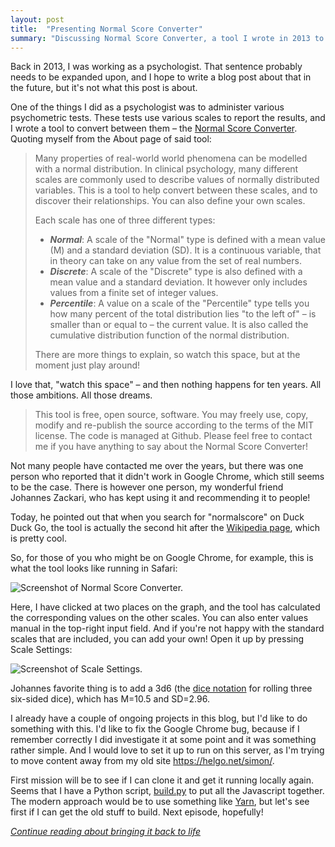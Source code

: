 ```yaml
---
layout: post
title:  "Presenting Normal Score Converter"
summary: "Discussing Normal Score Converter, a tool I wrote in 2013 to convert values on common psychometric scales, and how I could bring it up to date."
---
```


Back in 2013, I was working as a psychologist. That sentence probably needs to be expanded upon, and I hope to write a blog post about that in the future, but it's not what this post is about. 

One of the things I did as a psychologist was to administer various psychometric tests. These tests use various scales to report the results, and I wrote a tool to convert between them – the [Normal Score Converter](http://helgo.net/simon/normalscore/). Quoting myself from the About page of said tool:

> Many properties of real-world world phenomena can be modelled with a normal distribution. In clinical psychology, many different scales are commonly used to describe values of normally distributed variables. This is a tool to help convert between these scales, and to discover their relationships. You can also define your own scales.
> 
> Each scale has one of three different types:
>
> * ***Normal***: A scale of the "Normal" type is defined with a mean value (M) and a standard deviation (SD). It is a continuous variable, that in theory can take on any value from the set of real numbers.
> * ***Discrete***: A scale of the "Discrete" type is also defined with a mean value and a standard deviation. It however only includes values from a finite set of integer values.
> * ***Percentile***: A value on a scale of the "Percentile" type tells you how many percent of the total distribution lies "to the left of" – is smaller than or equal to – the current value. It is also called the cumulative distribution function of the normal distribution.
>
> There are more things to explain, so watch this space, but at the moment just play around!

I love that, "watch this space" – and then nothing happens for ten years. All those ambitions. All those dreams. 

> This tool is free, open source, software. You may freely use, copy, modify and re-publish the source according to the terms of the MIT license. The code is managed at Github. Please feel free to contact me if you have anything to say about the Normal Score Converter!

Not many people have contacted me over the years, but there was one person who reported that it didn't work in Google Chrome, which still seems to be the case. There is however one person, my wonderful friend Johannes Zackari, who has kept using it and recommending it to people! 

Today, he pointed out that when you search for "normalscore" on Duck Duck Go, the tool is actually the second hit after the [Wikipedia page](https://en.wikipedia.org/wiki/Normal_score), which is pretty cool.

So, for those of you who might be on Google Chrome, for example, this is what the tool looks like running in Safari:

![Screenshot of Normal Score Converter.]( /images/normal-score-converter/normal-score-converter.png )

Here, I have clicked at two places on the graph, and the tool has calculated the corresponding values on the other scales. You can also enter values manual in the top-right input field. And if you're not happy with the standard scales that are included, you can add your own! Open it up by pressing Scale Settings:

![Screenshot of Scale Settings.]( /images/normal-score-converter/scale-settings.png )

Johannes favorite thing is to add a 3d6 (the [dice notation](https://en.wikipedia.org/wiki/Dice_notation) for rolling three six-sided dice), which has M=10.5 and SD=2.96.   

I already have a couple of ongoing projects in this blog, but I'd like to do something with this. I'd like to fix the Google Chrome bug, because if I remember correctly I did investigate it at some point and it was something rather simple. And I would love to set it up to run on this server, as I'm trying to move content away from my old site https://helgo.net/simon/.

First mission will be to see if I can clone it and get it running locally again. Seems that I have a Python script, [build.py](https://github.com/skagedal/normalscore/blob/5b512f2302083479ed25c80bd8ff6b93cef7b839/build.py) to put all the Javascript together. The modern approach would be to use something like [Yarn](https://yarnpkg.com/), but let's see first if I can get the old stuff to build. Next episode, hopefully!

_[Continue reading about bringing it back to life](/posts/2023-02-12-building-normal-score-converter)_

